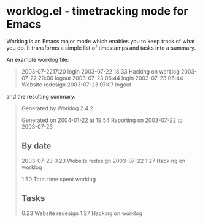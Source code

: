 # worklog.el - timetracking mode for Emacs

Worklog is an Emacs major mode which enables you to keep track of what
    you do. It transforms a simple list of timestamps and tasks into a
    summary.
    
An example worklog file:

> 2003-07-2217:20 login 
> 2003-07-22 18:33 Hacking on worklog 
> 2003-07-22 20:00 logout
> 2003-07-23 06:44 login
> 2003-07-23 06:44 Website redesign
> 2003-07-23 07:07 logout

and the resulting summary:

> Generated by Worklog 2.4.2
> 
> Generated on 2004-01-22 at 19:54
> Reporting on 2003-07-22 to 2003-07-23
> 
> By date
> -------
> 2003-07-23
>   0.23	Website redesign
> 2003-07-22
>   1.27	Hacking on worklog
> 
>  1.50	Total time spent working
> 
> Tasks
> -----
> 0.23	Website redesign
> 1.27	Hacking on worklog
